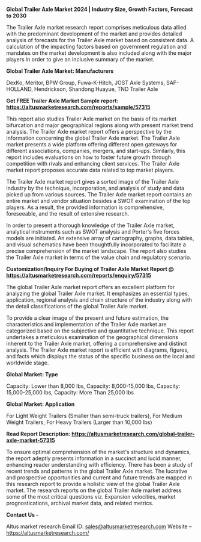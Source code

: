**Global Trailer Axle Market 2024 | Industry Size, Growth Factors, Forecast to 2030**

The Trailer Axle market research report comprises meticulous data allied with the predominant development of the market and provides detailed analysis of forecasts for the Trailer Axle market based on consistent data. A calculation of the impacting factors based on government regulation and mandates on the market development is also included along with the major players in order to give an inclusive summary of the market.

<b>Global Trailer Axle Market: Manufacturers</b>

DexKo, Meritor, BPW Group, Fuwa-K-Hitch, JOST Axle Systems, SAF-HOLLAND, Hendrickson, Shandong Huayue, TND Trailer Axle

<b>Get FREE Trailer Axle Market Sample report: <a href="https://altusmarketresearch.com/reports/sample/57315">https://altusmarketresearch.com/reports/sample/57315</a></b>

This report also studies Trailer Axle market on the basis of its market bifurcation and major geographical regions along with present market trend analysis. The Trailer Axle market report offers a perspective by the information concerning the global Trailer Axle market. The Trailer Axle market presents a wide platform offering different open gateways for different associations, companies, mergers, and start-ups. Similarly, this report includes evaluations on how to foster future growth through competition with rivals and enhancing client services. The Trailer Axle market report proposes accurate data related to top market players.

The Trailer Axle market report gives a sorted image of the Trailer Axle industry by the technique, incorporation, and analysis of study and data picked up from various sources. The Trailer Axle market report contains an entire market and vendor situation besides a SWOT examination of the top players. As a result, the provided information is comprehensive, foreseeable, and the result of extensive research.

In order to present a thorough knowledge of the Trailer Axle market, analytical instruments such as SWOT analysis and Porter's five forces models are initiated. An extensive array of cartography, graphs, data tables, and visual schematics have been thoughtfully incorporated to facilitate a precise comprehension of the market landscape. The report also studies the Trailer Axle market in terms of the value chain and regulatory scenario.

<b>Customization/Inquiry For Buying of Trailer Axle Market Report @ <a href="https://altusmarketresearch.com/reports/enquiry/57315">https://altusmarketresearch.com/reports/enquiry/57315</a></b>

The global Trailer Axle market report offers an excellent platform for analyzing the global Trailer Axle market. It emphasizes an essential types, application, regional analysis and chain structure of the industry along with the detail classifications of the global Trailer Axle market.

To provide a clear image of the present and future estimation, the characteristics and implementation of the Trailer Axle market are categorized based on the subjective and quantitative technique. This report undertakes a meticulous examination of the geographical dimensions inherent to the Trailer Axle market, offering a comprehensive and distinct analysis. The Trailer Axle market report is efficient with diagrams, figures, and facts which displays the status of the specific business on the local and worldwide stage.

<b>Global Market: Type</b>

Capacity: Lower than 8,000 lbs, Capacity: 8,000-15,000 lbs, Capacity: 15,000-25,000 lbs, Capacity: More Than 25,000 lbs

<b>Global Market: Application</b>

For Light Weight Trailers (Smaller than semi-truck trailers), For Medium Weight Trailers, For Heavy Trailers (Larger than 10,000 lbs)

<b>Read Report Description: <a href="https://altusmarketresearch.com/global-trailer-axle-market-57315">https://altusmarketresearch.com/global-trailer-axle-market-57315</a></b>

To ensure optimal comprehension of the market's structure and dynamics, the report adeptly presents information in a succinct and lucid manner, enhancing reader understanding with efficiency. There has been a study of recent trends and patterns in the global Trailer Axle market. The lucrative and prospective opportunities and current and future trends are mapped in this research report to provide a holistic view of the global Trailer Axle market. The research reports on the global Trailer Axle market address some of the most critical questions viz. Expansion velocities, market prognostications, archival market data, and related metrics.

<b>Contact Us -</b>

Altus market research
Email ID: <a href="mailto:sales@altusmarketresearch.com">sales@altusmarketresearch.com</a>
Website – <a href="https://altusmarketresearch.com/">https://altusmarketresearch.com/</a>
